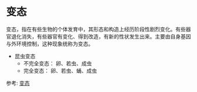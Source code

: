 # 变态

变态，指在有些生物的个体发育中，其形态和构造上经历阶段性剧烈变化。有些器官退化消失，有些器官有变化、得到改造，有新的性状发生出来。主要由自身基因与外环境控制，这种现象统称为变态。

- 昆虫变态
  - 不完全变态： 卵、若虫、成虫
  - 完全变态：  卵、若虫、蛹、成虫

参考: [变态](https://baike.baidu.com/item/%E5%8F%98%E6%80%81/5553412?fromModule=lemma_sense-layer#viewPageContent)
